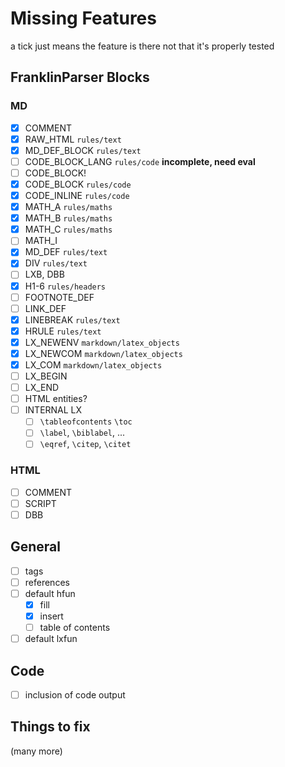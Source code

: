 # Missing Features

a tick just means the feature is there not that it's properly tested

## FranklinParser Blocks

### MD

* [x] COMMENT
* [x] RAW_HTML `rules/text`
* [x] MD_DEF_BLOCK `rules/text`
* [ ] CODE_BLOCK_LANG `rules/code` **incomplete, need eval**
* [ ] CODE_BLOCK!
* [x] CODE_BLOCK `rules/code`
* [x] CODE_INLINE `rules/code`
* [x] MATH_A `rules/maths`
* [x] MATH_B `rules/maths`
* [x] MATH_C `rules/maths`
* [ ] MATH_I
* [x] MD_DEF `rules/text`
* [x] DIV `rules/text`
* [ ] LXB, DBB
* [x] H1-6 `rules/headers`
* [ ] FOOTNOTE_DEF
* [ ] LINK_DEF
* [x] LINEBREAK `rules/text`
* [x] HRULE `rules/text`
* [x] LX_NEWENV `markdown/latex_objects`
* [x] LX_NEWCOM `markdown/latex_objects`
* [x] LX_COM `markdown/latex_objects`
* [ ] LX_BEGIN
* [ ] LX_END
* [ ] HTML entities?
* [ ] INTERNAL LX
  * [ ] `\tableofcontents` `\toc`
  * [ ] `\label`, `\biblabel`, ...
  * [ ] `\eqref`, `\citep`, `\citet`

### HTML

* [ ] COMMENT
* [ ] SCRIPT
* [ ] DBB

## General

* [ ] tags
* [ ] references
* [ ] default hfun
  * [x] fill
  * [x] insert
  * [ ] table of contents
* [ ] default lxfun

## Code

* [ ] inclusion of code output

## Things to fix


(many more)

